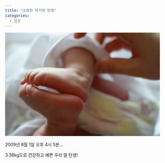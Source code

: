 ```yaml
---
title: "소중한 아기의 탄생"
categories:
  - 일상
---
```


![](/assets/images/posts/2009/08/cfile5-uf-1434aa264a91572c027267.jpg)  

2009년 8월 1일 오후 4시 5분... 

3.38kg으로 건강하고 예쁜 우리 딸 탄생!
